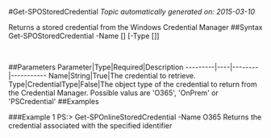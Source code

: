 #Get-SPOStoredCredential
*Topic automatically generated on: 2015-03-10*

Returns a stored credential from the Windows Credential Manager
##Syntax
    Get-SPOStoredCredential -Name [<String>] [-Type [<CredentialType>]]

&nbsp;

##Parameters
Parameter|Type|Required|Description
---------|----|--------|-----------
Name|String|True|The credential to retrieve.
Type|CredentialType|False|The object type of the credential to return from the Credential Manager. Possible valus are 'O365', 'OnPrem' or 'PSCredential'
##Examples

###Example 1
    PS:> Get-SPOnlineStoredCredential -Name O365
Returns the credential associated with the specified identifier
